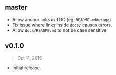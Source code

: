 ## master

- Allow anchor links in TOC (eg, `README.md#usage`)
- Fix issue where links inside `docs/` causes errors
- Allow `docs/README.md` to not be case sensitive

## v0.1.0
> Oct 11, 2015

- Initial release.
